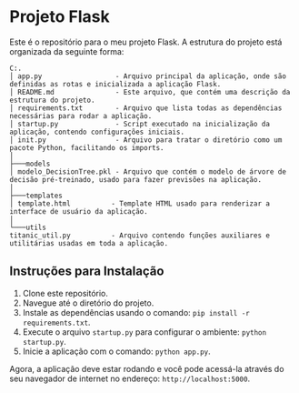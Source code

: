 # Projeto Flask

Este é o repositório para o meu projeto Flask. A estrutura do projeto está organizada da seguinte forma:
```
C:.
│ app.py                  - Arquivo principal da aplicação, onde são definidas as rotas e inicializada a aplicação Flask.
│ README.md               - Este arquivo, que contém uma descrição da estrutura do projeto.
│ requirements.txt        - Arquivo que lista todas as dependências necessárias para rodar a aplicação.
│ startup.py              - Script executado na inicialização da aplicação, contendo configurações iniciais.
│ init.py                 - Arquivo para tratar o diretório como um pacote Python, facilitando os imports.
│
├───models
│ modelo_DecisionTree.pkl - Arquivo que contém o modelo de árvore de decisão pré-treinado, usado para fazer previsões na aplicação.
│
├───templates
│ template.html          - Template HTML usado para renderizar a interface de usuário da aplicação.
│
└───utils
titanic_util.py          - Arquivo contendo funções auxiliares e utilitárias usadas em toda a aplicação.
```

## Instruções para Instalação

1. Clone este repositório.
2. Navegue até o diretório do projeto.
3. Instale as dependências usando o comando: `pip install -r requirements.txt`.
4. Execute o arquivo `startup.py` para configurar o ambiente: `python startup.py`.
5. Inicie a aplicação com o comando: `python app.py`.

Agora, a aplicação deve estar rodando e você pode acessá-la através do seu navegador de internet no endereço: `http://localhost:5000`.
